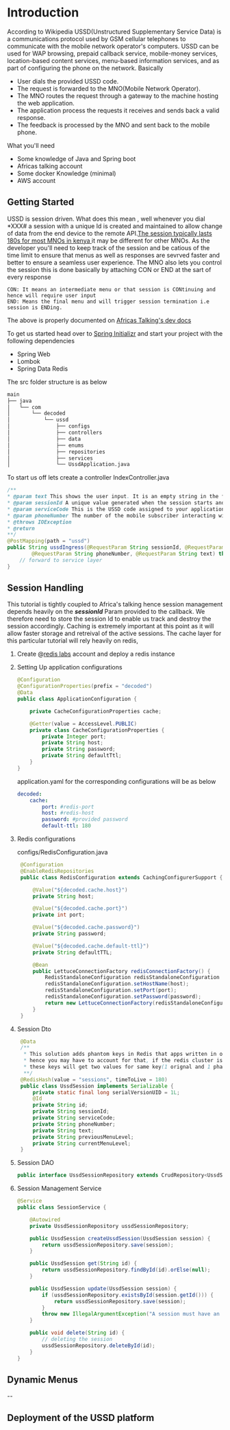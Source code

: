 # Introduction

According to Wikipedia USSD(Unstructured Supplementary Service Data)  is a communications protocol used by GSM cellular telephones to communicate with the mobile network operator's computers. USSD can be used for WAP browsing, prepaid callback service, mobile-money services, location-based content services, menu-based information services, and as part of configuring the phone on the network.
Basically 

- User dials the provided USSD code.
- The request is forwarded to the MNO(Mobile Network Operator).
- The MNO routes the request through a gateway to the machine hosting the web application.
- The application process the requests it receives and sends back a valid response.
- The feedback is processed by the MNO and sent back to the mobile phone.

What you'll need 
- Some knowledge of Java and Spring boot
- Africas talking account 
- Some docker Knowledge (minimal)
- AWS account

## Getting Started

USSD is session driven. What does this mean , well whenever you dial *XXX# a session with a unique Id is created and maintained to allow change of data from the end device to the remote API.[The session typically lasts 180s for most MNOs in kenya ](https://help.africastalking.com/en/articles/1284071-what-is-the-duration-of-a-ussd-session-for-kenyan-telcos) it may be different for other MNOs. As the developer you'll need to keep track of the session and be catious of the time limit to ensure that menus as well as responses are sevrved faster and better to ensure a seamless user experience.
The MNO also lets you control the session this is done basically by attaching CON or END at the sart of every response

    CON: It means an intermediate menu or that session is CONtinuing and hence will require user input
    END: Means the final menu and will trigger session termination i.e session is ENDing.

The above is properly documented on [Africas Talking's dev docs](https://developers.africastalking.com/docs/ussd/handle_sessions)

To get us started head over to [Spring Initializr](https://start.spring.io/) and start your project with the following dependencies
- Spring Web
- Lombok
- Spring Data Redis

The src folder structure is as below
```bash
main
├── java
│   └── com
│       └── decoded
│           └── ussd
│               ├── configs
│               ├── controllers
│               ├── data
│               ├── enums
│               ├── repositories
│               ├── services
│               └── UssdApplication.java
```

To start us off lets create a controller IndexController.java 


```java
/**
* @param text This shows the user input. It is an empty string in the first notification of a session. After that, it concatenates all the user input within the session with a * until the session ends
* @param sessionId A unique value generated when the session starts and sent every time a mobile subscriber response has been received.
* @param serviceCode This is the USSD code assigned to your application
* @param phoneNumber The number of the mobile subscriber interacting with your ussd application.
* @throws IOException
* @return
**/
@PostMapping(path = "ussd")
public String ussdIngress(@RequestParam String sessionId, @RequestParam String serviceCode,
        @RequestParam String phoneNumber, @RequestParam String text) throws IOException {
    // forward to service layer
}
```
## Session Handling

This tutorial is tightly coupled to Africa's talking hence session management depends heavily on the ***sessionId*** Param provided to the callback. We therefore need to store the session Id
to enable us track and destroy the session accordingly. Caching is extremely important at this point as it will allow faster storage and retreival of the active sessions.
The cache layer for this particular tutorial will rely heavily on redis,

1. Create  @[redis labs](https://redislabs.com/try-free/) account and deploy a redis instance
2. Setting Up application configurations 
    ```java
    @Configuration
    @ConfigurationProperties(prefix = "decoded")
    @Data
    public class ApplicationConfiguration {

        private CacheConfigurationProperties cache;

        @Getter(value = AccessLevel.PUBLIC)
        private class CacheConfigurationProperties {
            private Integer port;
            private String host;
            private String password;
            private String defaultTtl;
        }
    }
    ```

    application.yaml for the corresponding configurations will be as below 
    ```yaml
    decoded:
        cache:
            port: #redis-port
            host: #redis-host
            password: #provided password
            default-ttl: 180
    ```
3. Redis configurations

    configs/RedisConfiguration.java
   ```java
    @Configuration
    @EnableRedisRepositories
    public class RedisConfiguration extends CachingConfigurerSupport {

        @Value("${decoded.cache.host}")
        private String host;

        @Value("${decoded.cache.port}")
        private int port;

        @Value("${decoded.cache.password}")
        private String password;

        @Value("${decoded.cache.default-ttl}")
        private String defaultTTL;

        @Bean
        public LettuceConnectionFactory redisConnectionFactory() {
            RedisStandaloneConfiguration redisStandaloneConfiguration = new RedisStandaloneConfiguration();
            redisStandaloneConfiguration.setHostName(host);
            redisStandaloneConfiguration.setPort(port);
            redisStandaloneConfiguration.setPassword(password);
            return new LettuceConnectionFactory(redisStandaloneConfiguration);
        }
    }
   ```

4. Session Dto
   
   ```java
    @Data
    /**
     * This solution adds phantom keys in Redis that apps written in other languages may not understand,
     * hence you may have to account for that, if the redis cluster is utilised by multiple cross-platform applications
     * these keys will get two values for same key(1 orignal and 1 phantom)
     **/
    @RedisHash(value = "sessions", timeToLive = 180)
    public class UssdSession implements Serializable {
        private static final long serialVersionUID = 1L;
        @Id
        private String id;
        private String sessionId;
        private String serviceCode;
        private String phoneNumber;
        private String text;
        private String previousMenuLevel; 
        private String currentMenuLevel;
    }
   ```

5. Session DAO
   ```java
   public interface UssdSessionRepository extends CrudRepository<UssdSession, String> { }
   ```
   
6. Session Management Service
    ```java
    @Service
    public class SessionService {

        @Autowired
        private UssdSessionRepository ussdSessionRepository;

        public UssdSession createUssdSession(UssdSession session) {
            return ussdSessionRepository.save(session);
        }

        public UssdSession get(String id) {
            return ussdSessionRepository.findById(id).orElse(null);
        }

        public UssdSession update(UssdSession session) {
            if (ussdSessionRepository.existsById(session.getId())) {
                return ussdSessionRepository.save(session);
            }
            throw new IllegalArgumentException("A session must have an id to be updated");
        }

        public void delete(String id) {
            // deleting the session
            ussdSessionRepository.deleteById(id);
        }
    }
    ```

## Dynamic Menus

--


## Deployment of the USSD platform